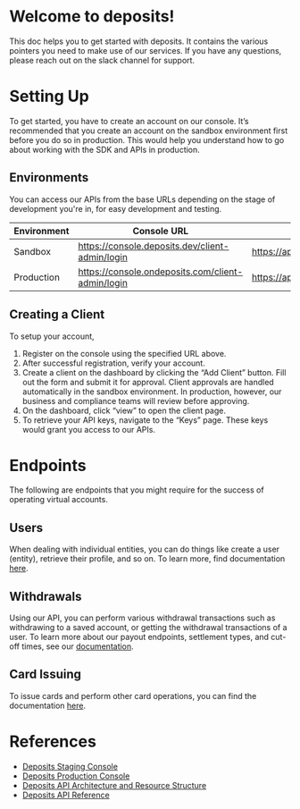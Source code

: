 # Welcome to deposits!
This doc helps you to get started with deposits. It contains the various pointers you need to make use of our services. 
If you have any questions, please reach out on the slack channel for support.

# Setting Up
To get started, you have to create an account on our console. It’s recommended that you create an account on the sandbox environment first before you do so in production. This would help you understand how to go about working with the SDK and APIs in production.

## Environments
You can access our APIs from the base URLs depending on the stage of development you're in, for easy development and testing.

| Environment | Console URL | Base URLs |
| --- | --- | --- |
| Sandbox | https://console.deposits.dev/client-admin/login | https://api.deposits.dev/api/v2/ |
| Production | https://console.ondeposits.com/client-admin/login | https://api.ondeposits.com/api/v2/ |

## Creating a Client
To setup your account,
1. Register on the console using the specified URL above.
2. After successful registration, verify your account.
3. Create a client on the dashboard by clicking the “Add Client” button. Fill out the form and submit it for approval. Client approvals are handled automatically in the sandbox environment. In production, however, our business and compliance teams will review before approving.
4. On the dashboard, click “view” to open the client page.
5. To retrieve your API keys, navigate to the “Keys” page. These keys would grant you access to our APIs.

# Endpoints
The following are endpoints that you might require for the success of operating virtual accounts. 

## Users
When dealing with individual entities, you can do things like create a user (entity), retrieve their profile, and so on. To learn more, find documentation [here](https://docs.deposits.dev/api/entity/individual).

## Withdrawals
Using our API, you can perform various withdrawal transactions such as withdrawing to a saved account, or getting the withdrawal transactions of a user. To learn more about our payout endpoints, settlement types, and cut-off times, see our [documentation](https://docs.deposits.dev/api/pay-outs).   

## Card Issuing
To issue cards and perform other card operations, you can find the documentation [here](https://github.com/DepositsTeam/deposits-md/blob/master/card_issuing.md). 

# References
- [Deposits Staging Console](https://console.deposits.dev)
- [Deposits Production Console](https://launch.new)
- [Deposits API Architecture and Resource Structure](https://docs.deposits.dev/#api-architecture-and-resource-structure)
- [Deposits API Reference](https://docs.deposits.dev)
